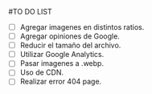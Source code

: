 #TO DO LIST

- [ ] Agregar imagenes en distintos ratios.
- [ ] Agregar opiniones de Google.
- [ ] Reducir el tamaño del archivo.
- [ ] Utilizar Google Analytics.
- [ ] Pasar imagenes a .webp.
- [ ] Uso de CDN.
- [ ] Realizar error 404 page.